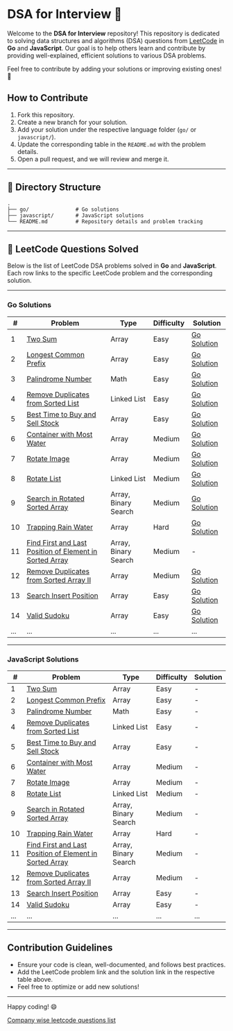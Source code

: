 
# DSA for Interview 🚀

Welcome to the **DSA for Interview** repository! This repository is dedicated to solving data structures and algorithms (DSA) questions from [LeetCode](https://leetcode.com/) in **Go** and **JavaScript**. Our goal is to help others learn and contribute by providing well-explained, efficient solutions to various DSA problems.

Feel free to contribute by adding your solutions or improving existing ones! 🤝

## How to Contribute

1. Fork this repository.
2. Create a new branch for your solution.
3. Add your solution under the respective language folder (`go/` or `javascript/`).
4. Update the corresponding table in the `README.md` with the problem details.
5. Open a pull request, and we will review and merge it.

---

## 📂 Directory Structure

```
.
├── go/               # Go solutions
├── javascript/       # JavaScript solutions
└── README.md         # Repository details and problem tracking
```

---

## 📜 LeetCode Questions Solved

Below is the list of LeetCode DSA problems solved in **Go** and **JavaScript**. Each row links to the specific LeetCode problem and the corresponding solution.

---

### Go Solutions

| # | Problem |Type | Difficulty | Solution |
|---|---------|----------|----------|----------|
| 1 | [Two Sum](https://leetcode.com/problems/two-sum/) | Array | Easy | [Go Solution](./go/two_sum.go) |
| 2 | [Longest Common Prefix](https://leetcode.com/problems/longest-common-prefix/) | Array | Easy | [Go Solution](./go/longest_common_prefix.go) |
| 3 | [Palindrome Number](https://leetcode.com/problems/palindrome-number/) | Math | Easy | [Go Solution](./go/palindrome_number.go) |
| 4 | [Remove Duplicates from Sorted List](https://leetcode.com/problems/remove-duplicates-from-sorted-list/) | Linked List | Easy | [Go Solution](./go/remove_duplicates_from_sorted_list.go) |
| 5 | [Best Time to Buy and Sell Stock](https://leetcode.com/problems/best-time-to-buy-and-sell-stock/) | Array | Easy | [Go Solution](./go/best_time_to_buy_and_sell_stock.go) |
| 6 | [Container with Most Water](https://leetcode.com/problems/container-with-most-water/) | Array | Medium | [Go Solution](./go/container_with_most_water.go) |
| 7 | [Rotate Image](https://leetcode.com/problems/rotate-image/) | Array | Medium | [Go Solution](./go/rotate_image.go) |
| 8 | [Rotate List](https://leetcode.com/problems/rotate-list/) | Linked List | Medium | [Go Solution](./go/rotate_list.go) |
| 9 | [Search in Rotated Sorted Array](https://leetcode.com/problems/search-in-rotated-sorted-array) | Array, Binary Search | Medium | [Go Solution](./go/search_in_rotated_sorted_array.go) |
| 10 | [Trapping Rain Water](https://leetcode.com/problems/trapping-rain-water) | Array | Hard | [Go Solution](./go/trapping_rain_water.go) |
| 11 | [Find First and Last Position of Element in Sorted Array](https://leetcode.com/problems/find-first-and-last-position-of-element-in-sorted-array) | Array, Binary Search | Medium | - |
| 12 | [Remove Duplicates from Sorted Array II](https://leetcode.com/problems/remove-duplicates-from-sorted-array-ii) | Array | Medium | [Go Solution](./go/remove_duplicates_from_sorted_array2.go) |
| 13 | [Search Insert Position](https://leetcode.com/problems/search-insert-position) | Array | Easy | [Go Solution](./go/search_insert_position.go) |
| 14 | [Valid Sudoku](https://leetcode.com/problems/valid-sudoku) | Array | Easy | [Go Solution](./go/valid_sudoku.go) |
| ... | ... | ... | ... | ... |

---

### JavaScript Solutions

| # | Problem |Type | Difficulty | Solution |
|---|---------|----------|----------|----------|
| 1 | [Two Sum](https://leetcode.com/problems/two-sum/) | Array | Easy | - |
| 2 | [Longest Common Prefix](https://leetcode.com/problems/longest-common-prefix/) | Array | Easy | - |
| 3 | [Palindrome Number](https://leetcode.com/problems/palindrome-number/) | Math | Easy | - |
| 4 | [Remove Duplicates from Sorted List](https://leetcode.com/problems/remove-duplicates-from-sorted-list/) | Linked List | Easy | - |
| 5 | [Best Time to Buy and Sell Stock](https://leetcode.com/problems/best-time-to-buy-and-sell-stock/) | Array | Easy | - |
| 6 | [Container with Most Water](https://leetcode.com/problems/container-with-most-water/) | Array | Medium | - |
| 7 | [Rotate Image](https://leetcode.com/problems/rotate-image/) | Array | Medium | - |
| 8 | [Rotate List](https://leetcode.com/problems/rotate-list/) | Linked List | Medium | - |
| 9 | [Search in Rotated Sorted Array](https://leetcode.com/problems/search-in-rotated-sorted-array) | Array, Binary Search | Medium | - |
| 10 | [Trapping Rain Water](https://leetcode.com/problems/trapping-rain-water) | Array | Hard | - |
| 11 | [Find First and Last Position of Element in Sorted Array](https://leetcode.com/problems/find-first-and-last-position-of-element-in-sorted-array) | Array, Binary Search | Medium | - |
| 12 | [Remove Duplicates from Sorted Array II](https://leetcode.com/problems/remove-duplicates-from-sorted-array-ii) | Array | Medium | - |
| 13 | [Search Insert Position](https://leetcode.com/problems/search-insert-position) | Array | Easy | - |
| 14 | [Valid Sudoku](https://leetcode.com/problems/valid-sudoku) | Array | Easy | - |
| ... | ... | ... | ... | ... |

---

## Contribution Guidelines

- Ensure your code is clean, well-documented, and follows best practices.
- Add the LeetCode problem link and the solution link in the respective table above.
- Feel free to optimize or add new solutions!

---

Happy coding! 😄

[Company wise leetcode questions list](https://github.com/jobream/Leetcode-Company-Wise-Problems)
